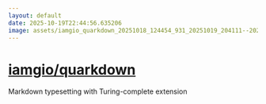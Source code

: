```yaml
---
layout: default
date: 2025-10-19T22:44:56.635206
image: assets/iamgio_quarkdown_20251018_124454_931_20251019_204111--20251019T224111703--cropped.png
---
```


# [iamgio/quarkdown](https://github.com/iamgio/quarkdown/)

Markdown typesetting with Turing-complete extension
